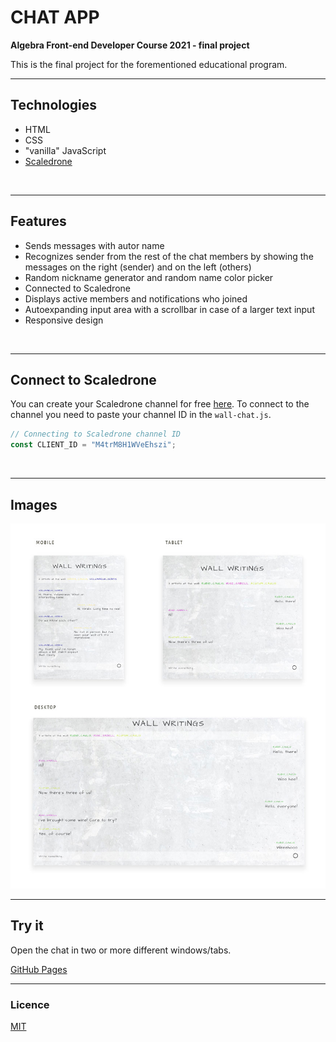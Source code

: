 # CHAT APP

**Algebra Front-end Developer Course 2021 - final project**

This is the final project for the forementioned educational program.
___

## Technologies

- HTML
- CSS
- "vanilla" JavaScript
- [Scaledrone](https://www.scaledrone.com/)

<br>

___

## Features

- Sends messages with autor name
- Recognizes sender from the rest of the chat members by showing the messages on the right (sender) and on the left (others)
- Random nickname generator and random name color picker
- Connected to Scaledrone
- Displays active members and notifications who joined
- Autoexpanding input area with a scrollbar in case of a larger text input
- Responsive design

<br>

___

## Connect to Scaledrone

You can create your Scaledrone channel for free [here](https://dashboard.scaledrone.com/channels).
To connect to the channel you need to paste your channel ID in the `wall-chat.js`.

  ```js
  // Connecting to Scaledrone channel ID
  const CLIENT_ID = "M4trM8H1WVeEhszi";
  ```

<br>

___

## Images

![mockups](visuals/wall-chat-mockups.jpg)
<br>

___

## Try it

Open the chat in two or more different windows/tabs.

[GitHub Pages](https://github.com/emarekica/seminarski-algebra/settings/pages)

___

### Licence 

[MIT](https://choosealicense.com/licenses/mit/)


